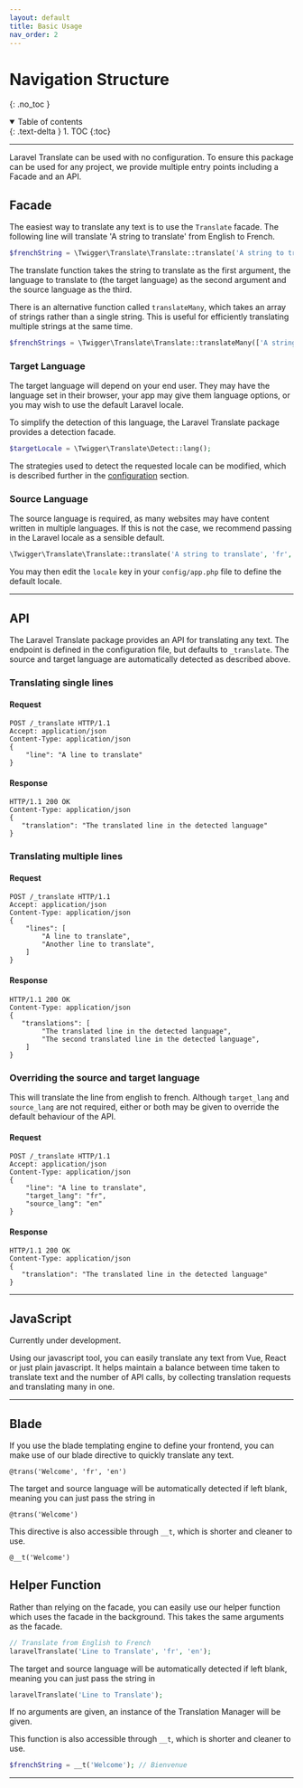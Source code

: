 ```yaml
---
layout: default
title: Basic Usage
nav_order: 2
---
```


# Navigation Structure
{: .no_toc }

<details open markdown="block">
  <summary>
    Table of contents
  </summary>
  {: .text-delta }
1. TOC
{:toc}
</details>

---

Laravel Translate can be used with no configuration. To ensure this package can be used for any project, we provide multiple entry points including a Facade and an API. 

## Facade


The easiest way to translate any text is to use the ```Translate``` facade. The following line will translate 'A string to translate' from English to French.

```php
$frenchString = \Twigger\Translate\Translate::translate('A string to translate', 'fr', 'en');
```

The translate function takes the string to translate as the first argument, the language to translate to (the target language) as the second argument and the source language as the third.

There is an alternative function called ```translateMany```, which takes an array of strings rather than a single string. This is useful for efficiently translating multiple strings at the same time.

```php
$frenchStrings = \Twigger\Translate\Translate::translateMany(['A string to translate', 'A second string to translate'], 'fr', 'en');
```


### Target Language

The target language will depend on your end user. They may have the language set in their browser, your app may give them language options, or you may wish to use the default Laravel locale.

To simplify the detection of this language, the Laravel Translate package provides a detection facade.

```php
$targetLocale = \Twigger\Translate\Detect::lang();
```

The strategies used to detect the requested locale can be modified, which is described further in the [configuration](#configuration) section.

### Source Language

The source language is required, as many websites may have content written in multiple languages. If this is not the case, we recommend passing in the Laravel locale as a sensible default.

```php
\Twigger\Translate\Translate::translate('A string to translate', 'fr', \Illuminate\Support\Facades\App::getLocale());
```

You may then edit the ```locale``` key in your ```config/app.php``` file to define the default locale.

---

## API

The Laravel Translate package provides an API for translating any text. The endpoint is defined in the configuration file, but defaults to ```_translate```. The source and target language are automatically detected as described above.

### Translating single lines

#### Request

```http request
POST /_translate HTTP/1.1
Accept: application/json
Content-Type: application/json
{
    "line": "A line to translate"
}
```

#### Response

```http request
HTTP/1.1 200 OK
Content-Type: application/json
{
   "translation": "The translated line in the detected language"
}
```

### Translating multiple lines

#### Request

```http request
POST /_translate HTTP/1.1
Accept: application/json
Content-Type: application/json
{
    "lines": [
        "A line to translate",
        "Another line to translate",
    ]
}
```

#### Response

```http request
HTTP/1.1 200 OK
Content-Type: application/json
{
   "translations": [
        "The translated line in the detected language",
        "The second translated line in the detected language",
    ]
}
```

### Overriding the source and target language

This will translate the line from english to french. Although ```target_lang``` and ```source_lang``` are not required, either or both may be given to override the default behaviour of the API.
#### Request

```http request
POST /_translate HTTP/1.1
Accept: application/json
Content-Type: application/json
{
    "line": "A line to translate",
    "target_lang": "fr",
    "source_lang": "en"
}
```

#### Response

```http request
HTTP/1.1 200 OK
Content-Type: application/json
{
   "translation": "The translated line in the detected language"
}
```


---

## JavaScript

Currently under development.

Using our javascript tool, you can easily translate any text from Vue, React or just plain javascript. It helps maintain a balance between time taken to translate text and the number of API calls, by collecting translation requests and translating many in one.

---

## Blade

If you use the blade templating engine to define your frontend, you can make use of our blade directive to quickly translate any text.

```blade
@trans('Welcome', 'fr', 'en')
```

The target and source language will be automatically detected if left blank, meaning you can just pass the string in

```blade
@trans('Welcome') 
```

This directive is also accessible through ```__t```, which is shorter and cleaner to use.

```blade
@__t('Welcome')
```

## Helper Function

Rather than relying on the facade, you can easily use our helper function which uses the facade in the background. This takes the same arguments as the facade.

```php
// Translate from English to French
laravelTranslate('Line to Translate', 'fr', 'en');
```

The target and source language will be automatically detected if left blank, meaning you can just pass the string in

```php
laravelTranslate('Line to Translate');
```

If no arguments are given, an instance of the Translation Manager will be given.

This function is also accessible through ```__t```, which is shorter and cleaner to use.

```php
$frenchString = __t('Welcome'); // Bienvenue
```

---
